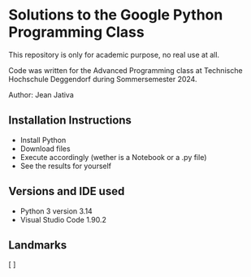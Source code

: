 # Solutions to the Google Python Programming Class

This repository is only for academic purpose, no real use at all. 

Code was written for the Advanced Programming class at Technische Hochschule Deggendorf during Sommersemester 2024.

Author: Jean Jativa

## Installation Instructions

- Install Python 
- Download files
- Execute accordingly (wether is a Notebook or a .py file)
- See the results for yourself

## Versions and IDE used

- Python 3 version 3.14
- Visual Studio Code 1.90.2

## Landmarks

[ ] 
